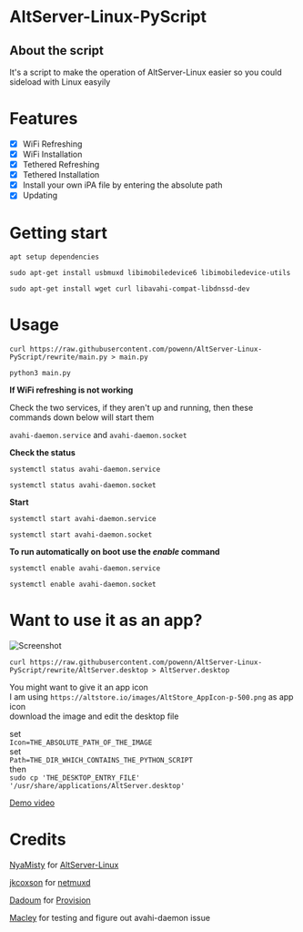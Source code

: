 # AltServer-Linux-PyScript

## About the script 

It's a script to make the operation of AltServer-Linux easier so you could sideload with Linux easyily

# Features

- [x] WiFi Refreshing
- [x] WiFi Installation
- [x] Tethered Refreshing
- [x] Tethered Installation
- [x] Install your own iPA file by entering the absolute path
- [x] Updating

# Getting start

`apt setup dependencies`
```
sudo apt-get install usbmuxd libimobiledevice6 libimobiledevice-utils
```
```
sudo apt-get install wget curl libavahi-compat-libdnssd-dev
```

# Usage

`curl https://raw.githubusercontent.com/powenn/AltServer-Linux-PyScript/rewrite/main.py > main.py`

`python3 main.py`

**If WiFi refreshing is not working**

Check the two services, if they aren't up and running, then these commands down below will start them

`avahi-daemon.service` and `avahi-daemon.socket`

**Check the status**

`systemctl status avahi-daemon.service`

`systemctl status avahi-daemon.socket`

**Start**

`systemctl start avahi-daemon.service`

`systemctl start avahi-daemon.socket`

**To run automatically on boot use the *enable* command**

`systemctl enable avahi-daemon.service`

`systemctl enable avahi-daemon.socket`

# Want to use it as an app?

![Screenshot](https://github.com/powenn/AltServer-Linux-PyScript/blob/rewrite/Images/01.png)

`curl https://raw.githubusercontent.com/powenn/AltServer-Linux-PyScript/rewrite/AltServer.desktop > AltServer.desktop`

You might want to give it an app icon  
I am using `https://altstore.io/images/AltStore_AppIcon-p-500.png` as app icon  
download the image and edit the desktop file

set  
`Icon=THE_ABSOLUTE_PATH_OF_THE_IMAGE`  
set  
`Path=THE_DIR_WHICH_CONTAINS_THE_PYTHON_SCRIPT`  
then  
`sudo cp 'THE_DESKTOP_ENTRY_FILE' '/usr/share/applications/AltServer.desktop'`

[Demo video](https://github.com/powenn/AltServer-Linux-PyScript/discussions/7)

# Credits

[NyaMisty](https://github.com/NyaMisty) for [AltServer-Linux](https://github.com/NyaMisty/AltServer-Linux)

[jkcoxson](https://github.com/jkcoxson) for [netmuxd](https://github.com/jkcoxson/netmuxd)

[Dadoum](https://github.com/Dadoum) for [Provision](https://github.com/Dadoum/Provision)

[Macley](https://github.com/Macleykun) for testing and figure out avahi-daemon issue

